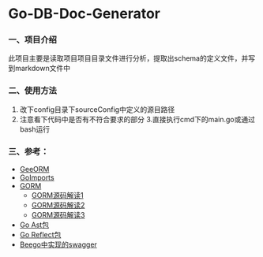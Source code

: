 # Go-DB-Doc-Generator

### 一、项目介绍
此项目主要是读取项目项目目录文件进行分析，提取出schema的定义文件，并写到markdown文件中

### 二、使用方法
1. 改下config目录下sourceConfig中定义的源目路径
2. 注意看下代码中是否有不符合要求的部分
3.直接执行cmd下的main.go或通过bash运行

### 三、参考：

- [GeeORM](https://geektutu.com/post/geeorm.html)
- [GoImports](https://github.com/golang/tools/blob/master/cmd/goimports/goimports.go)
- [GORM](https://github.com/go-gorm/gorm)
    - [GORM源码解读1](https://juejin.im/post/6844904025763086350)
    - [GORM源码解读2](https://juejin.im/post/6844904033648394254)
    - [GORM源码解读3](https://juejin.im/post/6844904047774793735)
- [Go Ast包](https://golang.org/pkg/go/ast/)
- [Go Reflect包](https://golang.org/pkg/reflect/)
- [Beego中实现的swagger](https://github.com/beego/bee/blob/develop/generate/swaggergen/g_docs.go)


